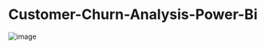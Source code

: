 # Customer-Churn-Analysis-Power-Bi

![image](https://user-images.githubusercontent.com/75041273/125990903-4901efff-8259-4a71-835f-c9e7d6e1c84e.png)
